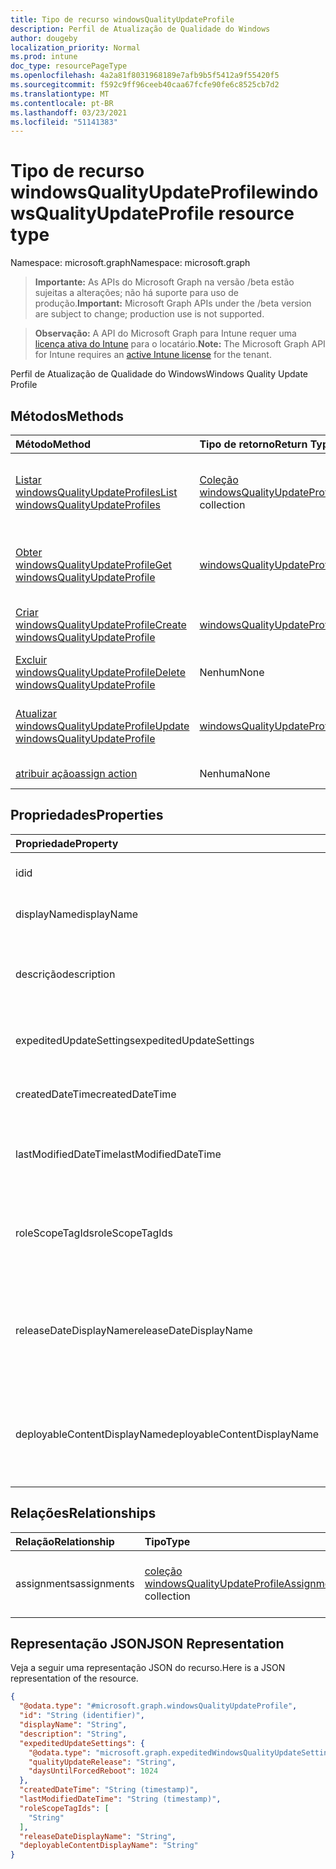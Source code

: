 ```yaml
---
title: Tipo de recurso windowsQualityUpdateProfile
description: Perfil de Atualização de Qualidade do Windows
author: dougeby
localization_priority: Normal
ms.prod: intune
doc_type: resourcePageType
ms.openlocfilehash: 4a2a81f8031968189e7afb9b5f5412a9f55420f5
ms.sourcegitcommit: f592c9ff96ceeb40caa67fcfe90fe6c8525cb7d2
ms.translationtype: MT
ms.contentlocale: pt-BR
ms.lasthandoff: 03/23/2021
ms.locfileid: "51141383"
---
```

# <a name="windowsqualityupdateprofile-resource-type"></a><span data-ttu-id="cef48-103">Tipo de recurso windowsQualityUpdateProfile</span><span class="sxs-lookup"><span data-stu-id="cef48-103">windowsQualityUpdateProfile resource type</span></span>

<span data-ttu-id="cef48-104">Namespace: microsoft.graph</span><span class="sxs-lookup"><span data-stu-id="cef48-104">Namespace: microsoft.graph</span></span>

> <span data-ttu-id="cef48-105">**Importante:** As APIs do Microsoft Graph na versão /beta estão sujeitas a alterações; não há suporte para uso de produção.</span><span class="sxs-lookup"><span data-stu-id="cef48-105">**Important:** Microsoft Graph APIs under the /beta version are subject to change; production use is not supported.</span></span>

> <span data-ttu-id="cef48-106">**Observação:** A API do Microsoft Graph para Intune requer uma [licença ativa do Intune](https://go.microsoft.com/fwlink/?linkid=839381) para o locatário.</span><span class="sxs-lookup"><span data-stu-id="cef48-106">**Note:** The Microsoft Graph API for Intune requires an [active Intune license](https://go.microsoft.com/fwlink/?linkid=839381) for the tenant.</span></span>

<span data-ttu-id="cef48-107">Perfil de Atualização de Qualidade do Windows</span><span class="sxs-lookup"><span data-stu-id="cef48-107">Windows Quality Update Profile</span></span>

## <a name="methods"></a><span data-ttu-id="cef48-108">Métodos</span><span class="sxs-lookup"><span data-stu-id="cef48-108">Methods</span></span>
|<span data-ttu-id="cef48-109">Método</span><span class="sxs-lookup"><span data-stu-id="cef48-109">Method</span></span>|<span data-ttu-id="cef48-110">Tipo de retorno</span><span class="sxs-lookup"><span data-stu-id="cef48-110">Return Type</span></span>|<span data-ttu-id="cef48-111">Descrição</span><span class="sxs-lookup"><span data-stu-id="cef48-111">Description</span></span>|
|:---|:---|:---|
|[<span data-ttu-id="cef48-112">Listar windowsQualityUpdateProfiles</span><span class="sxs-lookup"><span data-stu-id="cef48-112">List windowsQualityUpdateProfiles</span></span>](../api/intune-softwareupdate-windowsqualityupdateprofile-list.md)|<span data-ttu-id="cef48-113">[Coleção windowsQualityUpdateProfile](../resources/intune-softwareupdate-windowsqualityupdateprofile.md)</span><span class="sxs-lookup"><span data-stu-id="cef48-113">[windowsQualityUpdateProfile](../resources/intune-softwareupdate-windowsqualityupdateprofile.md) collection</span></span>|<span data-ttu-id="cef48-114">Listar propriedades e relações dos objetos [windowsQualityUpdateProfile.](../resources/intune-softwareupdate-windowsqualityupdateprofile.md)</span><span class="sxs-lookup"><span data-stu-id="cef48-114">List properties and relationships of the [windowsQualityUpdateProfile](../resources/intune-softwareupdate-windowsqualityupdateprofile.md) objects.</span></span>|
|[<span data-ttu-id="cef48-115">Obter windowsQualityUpdateProfile</span><span class="sxs-lookup"><span data-stu-id="cef48-115">Get windowsQualityUpdateProfile</span></span>](../api/intune-softwareupdate-windowsqualityupdateprofile-get.md)|[<span data-ttu-id="cef48-116">windowsQualityUpdateProfile</span><span class="sxs-lookup"><span data-stu-id="cef48-116">windowsQualityUpdateProfile</span></span>](../resources/intune-softwareupdate-windowsqualityupdateprofile.md)|<span data-ttu-id="cef48-117">Leia propriedades e relações do [objeto windowsQualityUpdateProfile.](../resources/intune-softwareupdate-windowsqualityupdateprofile.md)</span><span class="sxs-lookup"><span data-stu-id="cef48-117">Read properties and relationships of the [windowsQualityUpdateProfile](../resources/intune-softwareupdate-windowsqualityupdateprofile.md) object.</span></span>|
|[<span data-ttu-id="cef48-118">Criar windowsQualityUpdateProfile</span><span class="sxs-lookup"><span data-stu-id="cef48-118">Create windowsQualityUpdateProfile</span></span>](../api/intune-softwareupdate-windowsqualityupdateprofile-create.md)|[<span data-ttu-id="cef48-119">windowsQualityUpdateProfile</span><span class="sxs-lookup"><span data-stu-id="cef48-119">windowsQualityUpdateProfile</span></span>](../resources/intune-softwareupdate-windowsqualityupdateprofile.md)|<span data-ttu-id="cef48-120">Crie um novo [objeto windowsQualityUpdateProfile.](../resources/intune-softwareupdate-windowsqualityupdateprofile.md)</span><span class="sxs-lookup"><span data-stu-id="cef48-120">Create a new [windowsQualityUpdateProfile](../resources/intune-softwareupdate-windowsqualityupdateprofile.md) object.</span></span>|
|[<span data-ttu-id="cef48-121">Excluir windowsQualityUpdateProfile</span><span class="sxs-lookup"><span data-stu-id="cef48-121">Delete windowsQualityUpdateProfile</span></span>](../api/intune-softwareupdate-windowsqualityupdateprofile-delete.md)|<span data-ttu-id="cef48-122">Nenhum</span><span class="sxs-lookup"><span data-stu-id="cef48-122">None</span></span>|<span data-ttu-id="cef48-123">Exclui um [windowsQualityUpdateProfile](../resources/intune-softwareupdate-windowsqualityupdateprofile.md).</span><span class="sxs-lookup"><span data-stu-id="cef48-123">Deletes a [windowsQualityUpdateProfile](../resources/intune-softwareupdate-windowsqualityupdateprofile.md).</span></span>|
|[<span data-ttu-id="cef48-124">Atualizar windowsQualityUpdateProfile</span><span class="sxs-lookup"><span data-stu-id="cef48-124">Update windowsQualityUpdateProfile</span></span>](../api/intune-softwareupdate-windowsqualityupdateprofile-update.md)|[<span data-ttu-id="cef48-125">windowsQualityUpdateProfile</span><span class="sxs-lookup"><span data-stu-id="cef48-125">windowsQualityUpdateProfile</span></span>](../resources/intune-softwareupdate-windowsqualityupdateprofile.md)|<span data-ttu-id="cef48-126">Atualize as propriedades de um [objeto windowsQualityUpdateProfile.](../resources/intune-softwareupdate-windowsqualityupdateprofile.md)</span><span class="sxs-lookup"><span data-stu-id="cef48-126">Update the properties of a [windowsQualityUpdateProfile](../resources/intune-softwareupdate-windowsqualityupdateprofile.md) object.</span></span>|
|[<span data-ttu-id="cef48-127">atribuir ação</span><span class="sxs-lookup"><span data-stu-id="cef48-127">assign action</span></span>](../api/intune-softwareupdate-windowsqualityupdateprofile-assign.md)|<span data-ttu-id="cef48-128">Nenhuma</span><span class="sxs-lookup"><span data-stu-id="cef48-128">None</span></span>|<span data-ttu-id="cef48-129">Ainda não documentado</span><span class="sxs-lookup"><span data-stu-id="cef48-129">Not yet documented</span></span>|

## <a name="properties"></a><span data-ttu-id="cef48-130">Propriedades</span><span class="sxs-lookup"><span data-stu-id="cef48-130">Properties</span></span>
|<span data-ttu-id="cef48-131">Propriedade</span><span class="sxs-lookup"><span data-stu-id="cef48-131">Property</span></span>|<span data-ttu-id="cef48-132">Tipo</span><span class="sxs-lookup"><span data-stu-id="cef48-132">Type</span></span>|<span data-ttu-id="cef48-133">Descrição</span><span class="sxs-lookup"><span data-stu-id="cef48-133">Description</span></span>|
|:---|:---|:---|
|<span data-ttu-id="cef48-134">id</span><span class="sxs-lookup"><span data-stu-id="cef48-134">id</span></span>|<span data-ttu-id="cef48-135">Cadeia de caracteres</span><span class="sxs-lookup"><span data-stu-id="cef48-135">String</span></span>|<span data-ttu-id="cef48-136">A ID da política do Intune.</span><span class="sxs-lookup"><span data-stu-id="cef48-136">The Intune policy id.</span></span>|
|<span data-ttu-id="cef48-137">displayName</span><span class="sxs-lookup"><span data-stu-id="cef48-137">displayName</span></span>|<span data-ttu-id="cef48-138">Cadeia de caracteres</span><span class="sxs-lookup"><span data-stu-id="cef48-138">String</span></span>|<span data-ttu-id="cef48-139">O nome de exibição do perfil.</span><span class="sxs-lookup"><span data-stu-id="cef48-139">The display name for the profile.</span></span>|
|<span data-ttu-id="cef48-140">descrição</span><span class="sxs-lookup"><span data-stu-id="cef48-140">description</span></span>|<span data-ttu-id="cef48-141">Cadeia de caracteres</span><span class="sxs-lookup"><span data-stu-id="cef48-141">String</span></span>|<span data-ttu-id="cef48-142">A descrição do perfil especificado pelo usuário.</span><span class="sxs-lookup"><span data-stu-id="cef48-142">The description of the profile which is specified by the user.</span></span>|
|<span data-ttu-id="cef48-143">expeditedUpdateSettings</span><span class="sxs-lookup"><span data-stu-id="cef48-143">expeditedUpdateSettings</span></span>|[<span data-ttu-id="cef48-144">expeditedWindowsQualityUpdateSettings</span><span class="sxs-lookup"><span data-stu-id="cef48-144">expeditedWindowsQualityUpdateSettings</span></span>](../resources/intune-softwareupdate-expeditedwindowsqualityupdatesettings.md)|<span data-ttu-id="cef48-145">Configurações de atualização aceleradas.</span><span class="sxs-lookup"><span data-stu-id="cef48-145">Expedited update settings.</span></span>|
|<span data-ttu-id="cef48-146">createdDateTime</span><span class="sxs-lookup"><span data-stu-id="cef48-146">createdDateTime</span></span>|<span data-ttu-id="cef48-147">DateTimeOffset</span><span class="sxs-lookup"><span data-stu-id="cef48-147">DateTimeOffset</span></span>|<span data-ttu-id="cef48-148">A data em que o perfil foi criado.</span><span class="sxs-lookup"><span data-stu-id="cef48-148">The date time that the profile was created.</span></span>|
|<span data-ttu-id="cef48-149">lastModifiedDateTime</span><span class="sxs-lookup"><span data-stu-id="cef48-149">lastModifiedDateTime</span></span>|<span data-ttu-id="cef48-150">DateTimeOffset</span><span class="sxs-lookup"><span data-stu-id="cef48-150">DateTimeOffset</span></span>|<span data-ttu-id="cef48-151">A data em que o perfil foi modificado pela última vez.</span><span class="sxs-lookup"><span data-stu-id="cef48-151">The date time that the profile was last modified.</span></span>|
|<span data-ttu-id="cef48-152">roleScopeTagIds</span><span class="sxs-lookup"><span data-stu-id="cef48-152">roleScopeTagIds</span></span>|<span data-ttu-id="cef48-153">Coleção de cadeias de caracteres</span><span class="sxs-lookup"><span data-stu-id="cef48-153">String collection</span></span>|<span data-ttu-id="cef48-154">Lista de Marcas de Escopo para esta entidade de Atualização de Qualidade.</span><span class="sxs-lookup"><span data-stu-id="cef48-154">List of Scope Tags for this Quality Update entity.</span></span>|
|<span data-ttu-id="cef48-155">releaseDateDisplayName</span><span class="sxs-lookup"><span data-stu-id="cef48-155">releaseDateDisplayName</span></span>|<span data-ttu-id="cef48-156">Cadeia de caracteres</span><span class="sxs-lookup"><span data-stu-id="cef48-156">String</span></span>|<span data-ttu-id="cef48-157">Data de lançamento amigável a ser exibida para um lançamento de Atualização de Qualidade</span><span class="sxs-lookup"><span data-stu-id="cef48-157">Friendly release date to display for a Quality Update release</span></span>|
|<span data-ttu-id="cef48-158">deployableContentDisplayName</span><span class="sxs-lookup"><span data-stu-id="cef48-158">deployableContentDisplayName</span></span>|<span data-ttu-id="cef48-159">Cadeia de caracteres</span><span class="sxs-lookup"><span data-stu-id="cef48-159">String</span></span>|<span data-ttu-id="cef48-160">Nome de exibição amigável do conteúdo implantável do perfil de atualização de qualidade</span><span class="sxs-lookup"><span data-stu-id="cef48-160">Friendly display name of the quality update profile deployable content</span></span>|

## <a name="relationships"></a><span data-ttu-id="cef48-161">Relações</span><span class="sxs-lookup"><span data-stu-id="cef48-161">Relationships</span></span>
|<span data-ttu-id="cef48-162">Relação</span><span class="sxs-lookup"><span data-stu-id="cef48-162">Relationship</span></span>|<span data-ttu-id="cef48-163">Tipo</span><span class="sxs-lookup"><span data-stu-id="cef48-163">Type</span></span>|<span data-ttu-id="cef48-164">Descrição</span><span class="sxs-lookup"><span data-stu-id="cef48-164">Description</span></span>|
|:---|:---|:---|
|<span data-ttu-id="cef48-165">assignments</span><span class="sxs-lookup"><span data-stu-id="cef48-165">assignments</span></span>|<span data-ttu-id="cef48-166">[coleção windowsQualityUpdateProfileAssignment](../resources/intune-softwareupdate-windowsqualityupdateprofileassignment.md)</span><span class="sxs-lookup"><span data-stu-id="cef48-166">[windowsQualityUpdateProfileAssignment](../resources/intune-softwareupdate-windowsqualityupdateprofileassignment.md) collection</span></span>|<span data-ttu-id="cef48-167">A lista de atribuições de grupo do perfil.</span><span class="sxs-lookup"><span data-stu-id="cef48-167">The list of group assignments of the profile.</span></span>|

## <a name="json-representation"></a><span data-ttu-id="cef48-168">Representação JSON</span><span class="sxs-lookup"><span data-stu-id="cef48-168">JSON Representation</span></span>
<span data-ttu-id="cef48-169">Veja a seguir uma representação JSON do recurso.</span><span class="sxs-lookup"><span data-stu-id="cef48-169">Here is a JSON representation of the resource.</span></span>
<!-- {
  "blockType": "resource",
  "keyProperty": "id",
  "@odata.type": "microsoft.graph.windowsQualityUpdateProfile"
}
-->
``` json
{
  "@odata.type": "#microsoft.graph.windowsQualityUpdateProfile",
  "id": "String (identifier)",
  "displayName": "String",
  "description": "String",
  "expeditedUpdateSettings": {
    "@odata.type": "microsoft.graph.expeditedWindowsQualityUpdateSettings",
    "qualityUpdateRelease": "String",
    "daysUntilForcedReboot": 1024
  },
  "createdDateTime": "String (timestamp)",
  "lastModifiedDateTime": "String (timestamp)",
  "roleScopeTagIds": [
    "String"
  ],
  "releaseDateDisplayName": "String",
  "deployableContentDisplayName": "String"
}
```




